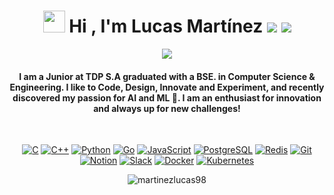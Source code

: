 
<h1 align="center">
	<img src="https://media.giphy.com/media/hvRJCLFzcasrR4ia7z/giphy.gif" width="35"> 
	Hi , I'm Lucas Martínez 
	<a href="https://www.linkedin.com/in/lucas-martinez-amarilla-924339208" target="_blank"> <img src="https://img.icons8.com/color/35/linkedin.png"/></a>
	<a href="mailto:lucasoctaviom@gmail.com"> <img src="https://img.icons8.com/color/35/gmail.png"/></a>
</h1>
<p align="center">
  <a href="https://github.com/DenverCoder1/readme-typing-svg"><img src="https://readme-typing-svg.herokuapp.com?lines=Software+Developer+%26+Engineer;AI%20|%20ML%20Enthusiast;Always%20learning%20new%20things!&center=true&width=500&height=50"></a>
</p>
<h4 align="center">I am a Junior at TDP S.A graduated with a BSE. in Computer Science & Engineering. I like to Code, Design, Innovate and Experiment, and recently discovered my passion for AI and ML 🚀. I am an enthusiast for innovation and always up for new challenges!</h4>
<br>
<!-- <p align="center"> <img src="https://komarev.com/ghpvc/?username=martinezlucas98&label=Profile%20views&color=0e75b6&style=plastic" alt="martinezlucas98" /> </p> -->

<p align="center">
	<a href="#"><img src="https://img.icons8.com/color/30/c-programming.png" alt="C"/></a>
	<a href="#"><img src="https://img.icons8.com/color/30/c-plus-plus-logo.png" alt="C++"/></a>
	<a href="#"><img src="https://img.icons8.com/color/30/python.png" alt="Python"/></a>
	<a href="#"><img src="https://img.icons8.com/color/30/golang.png" alt="Go"/></a>
	<a href="#"><img src="https://img.icons8.com/color/30/javascript.png" alt="JavaScript"/></a>
	<a href="#"><img src="https://img.icons8.com/color/30/postgreesql.png" alt="PostgreSQL"/></a>
	<a href="#"><img src="https://img.icons8.com/color/30/redis.png" alt="Redis"/></a>
	<a href="#"><img src="https://img.icons8.com/color/30/git.png" alt="Git"/></a>
	<a href="#"><img src="https://img.icons8.com/color/30/notion.png" alt="Notion"/></a>
	<a href="#"><img src="https://img.icons8.com/color/30/slack.png" alt="Slack"/></a>
	<a href="#"><img src="https://img.icons8.com/color/30/docker.png" alt="Docker"/></a>
	<a href="#"><img src="https://img.icons8.com/color/30/kubernetes.png" alt="Kubernetes"/></a>
</p>

<p align="center"><img src="https://github-readme-streak-stats.herokuapp.com/?user=martinezlucas98&theme=algolia" alt="martinezlucas98"  /></p>
